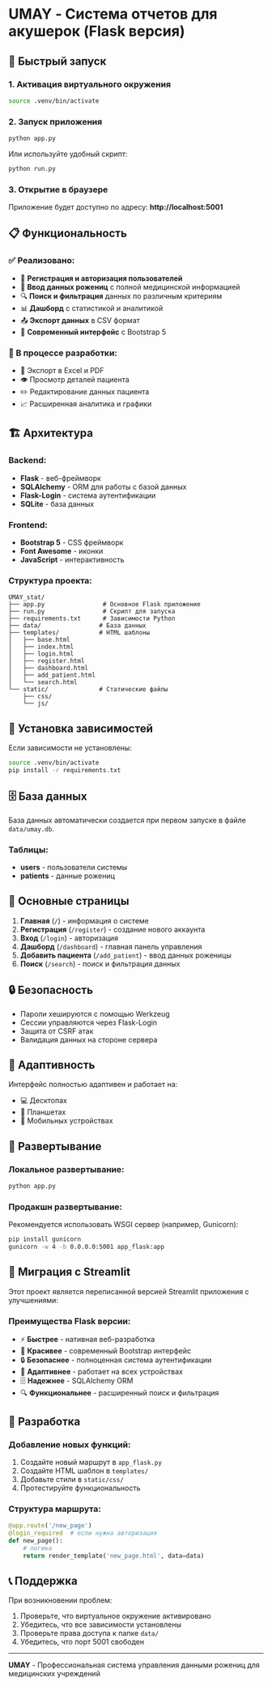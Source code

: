 # UMAY - Система отчетов для акушерок (Flask версия)

## 🚀 Быстрый запуск

### 1. Активация виртуального окружения
```bash
source .venv/bin/activate
```

### 2. Запуск приложения
```bash
python app.py
```

Или используйте удобный скрипт:
```bash
python run.py
```

### 3. Открытие в браузере
Приложение будет доступно по адресу: **http://localhost:5001**

## 📋 Функциональность

### ✅ Реализовано:
- 🔐 **Регистрация и авторизация пользователей**
- 📝 **Ввод данных рожениц** с полной медицинской информацией
- 🔍 **Поиск и фильтрация** данных по различным критериям
- 📊 **Дашборд** с статистикой и аналитикой
- 📤 **Экспорт данных** в CSV формат
- 🎨 **Современный интерфейс** с Bootstrap 5

### 🔄 В процессе разработки:
- 📄 Экспорт в Excel и PDF
- 👁️ Просмотр деталей пациента
- ✏️ Редактирование данных пациента
- 📈 Расширенная аналитика и графики

## 🏗️ Архитектура

### Backend:
- **Flask** - веб-фреймворк
- **SQLAlchemy** - ORM для работы с базой данных
- **Flask-Login** - система аутентификации
- **SQLite** - база данных

### Frontend:
- **Bootstrap 5** - CSS фреймворк
- **Font Awesome** - иконки
- **JavaScript** - интерактивность

### Структура проекта:
```
UMAY_stat/
├── app.py                # Основное Flask приложение
├── run.py                # Скрипт для запуска
├── requirements.txt      # Зависимости Python
├── data/                # База данных
├── templates/           # HTML шаблоны
│   ├── base.html
│   ├── index.html
│   ├── login.html
│   ├── register.html
│   ├── dashboard.html
│   ├── add_patient.html
│   └── search.html
└── static/              # Статические файлы
    ├── css/
    └── js/
```

## 🔧 Установка зависимостей

Если зависимости не установлены:
```bash
source .venv/bin/activate
pip install -r requirements.txt
```

## 🗄️ База данных

База данных автоматически создается при первом запуске в файле `data/umay.db`.

### Таблицы:
- **users** - пользователи системы
- **patients** - данные рожениц

## 🎯 Основные страницы

1. **Главная** (`/`) - информация о системе
2. **Регистрация** (`/register`) - создание нового аккаунта
3. **Вход** (`/login`) - авторизация
4. **Дашборд** (`/dashboard`) - главная панель управления
5. **Добавить пациента** (`/add_patient`) - ввод данных роженицы
6. **Поиск** (`/search`) - поиск и фильтрация данных

## 🔒 Безопасность

- Пароли хешируются с помощью Werkzeug
- Сессии управляются через Flask-Login
- Защита от CSRF атак
- Валидация данных на стороне сервера

## 📱 Адаптивность

Интерфейс полностью адаптивен и работает на:
- 💻 Десктопах
- 📱 Планшетах  
- 📱 Мобильных устройствах

## 🚀 Развертывание

### Локальное развертывание:
```bash
python app.py
```

### Продакшн развертывание:
Рекомендуется использовать WSGI сервер (например, Gunicorn):
```bash
pip install gunicorn
gunicorn -w 4 -b 0.0.0.0:5001 app_flask:app
```

## 🔄 Миграция с Streamlit

Этот проект является переписанной версией Streamlit приложения с улучшениями:

### Преимущества Flask версии:
- ⚡ **Быстрее** - нативная веб-разработка
- 🎨 **Красивее** - современный Bootstrap интерфейс
- 🔒 **Безопаснее** - полноценная система аутентификации
- 📱 **Адаптивнее** - работает на всех устройствах
- 🗄️ **Надежнее** - SQLAlchemy ORM
- 🔍 **Функциональнее** - расширенный поиск и фильтрация

## 🤝 Разработка

### Добавление новых функций:
1. Создайте новый маршрут в `app_flask.py`
2. Создайте HTML шаблон в `templates/`
3. Добавьте стили в `static/css/`
4. Протестируйте функциональность

### Структура маршрута:
```python
@app.route('/new_page')
@login_required  # если нужна авторизация
def new_page():
    # логика
    return render_template('new_page.html', data=data)
```

## 📞 Поддержка

При возникновении проблем:
1. Проверьте, что виртуальное окружение активировано
2. Убедитесь, что все зависимости установлены
3. Проверьте права доступа к папке `data/`
4. Убедитесь, что порт 5001 свободен

---

**UMAY** - Профессиональная система управления данными рожениц для медицинских учреждений 
